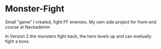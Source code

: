 # Monster-Fight
Small "game" I created, fight FF enemies. 
My own side project for front-end course at Nackademin

In Version 2 the monsters fight back, the hero levels up and can evetually fight a boss.

